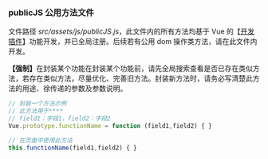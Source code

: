 ### publicJS 公用方法文件

文件路径 <em>src/assets/js/publicJS.js</em>，此文件内的所有方法均基于 Vue 的【[开发插件](https://cn.vuejs.org/v2/guide/plugins.html#ad '开发插件')】功能开发，并已全局注册。后续若有公用 dom 操作类方法，请在此文件内开发。

<strong>【强制】</strong>在封装某个功能在封装某个功能前，请先全局搜索查看是否已存在类似方法，若存在类似方法，尽量优化、完善旧方法。封装新方法时，请务必写清楚此方法的用途、徐传递的参数及参数说明。

```javascript
// 封装一个方法示例
// 此方法用于****
// field1：字段1，field2：字段2
Vue.prototype.functionName = function (field1,field2) { }

// 在页面中使用此方法
this.functionName(field1,field2) { }
```
